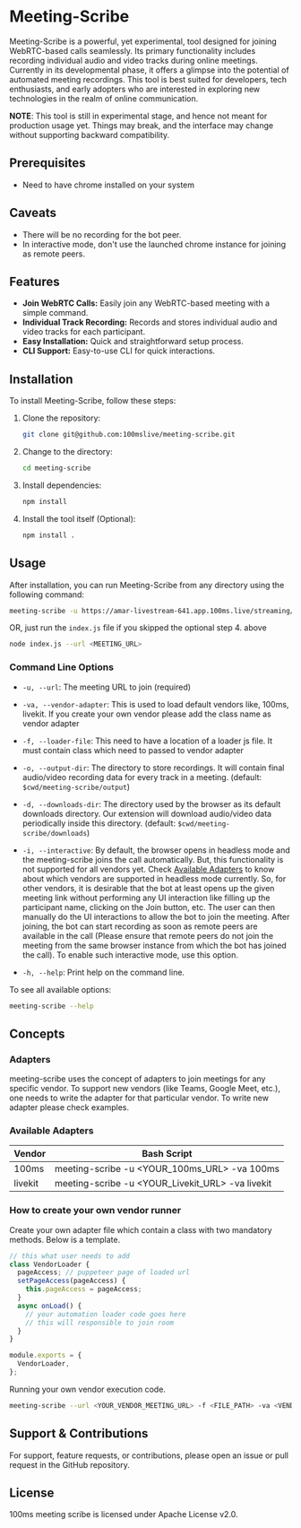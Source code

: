 # Meeting-Scribe

Meeting-Scribe is a powerful, yet experimental, tool designed for joining WebRTC-based calls seamlessly. Its primary functionality includes recording individual audio and video tracks during online meetings. Currently in its developmental phase, it offers a glimpse into the potential of automated meeting recordings. This tool is best suited for developers, tech enthusiasts, and early adopters who are interested in exploring new technologies in the realm of online communication.

**NOTE**: This tool is still in experimental stage, and hence not meant for production usage yet. Things may break, and the interface may change without supporting backward compatibility.

## Prerequisites

- Need to have chrome installed on your system

## Caveats

- There will be no recording for the bot peer.
- In interactive mode, don't use the launched chrome instance for joining as remote peers.

## Features

- **Join WebRTC Calls:** Easily join any WebRTC-based meeting with a simple command.
- **Individual Track Recording:** Records and stores individual audio and video tracks for each participant.
- **Easy Installation:** Quick and straightforward setup process.
- **CLI Support:** Easy-to-use CLI for quick interactions.

## Installation

To install Meeting-Scribe, follow these steps:

1. Clone the repository:
   ```bash
   git clone git@github.com:100mslive/meeting-scribe.git
   ```
2. Change to the directory:
   ```bash
   cd meeting-scribe
   ```
3. Install dependencies:
   ```bash
   npm install
   ```
4. Install the tool itself (Optional):
   ```bash
   npm install .
   ```

## Usage

After installation, you can run Meeting-Scribe from any directory using the following command:

```bash
meeting-scribe -u https://amar-livestream-641.app.100ms.live/streaming/meeting/dcm-zlrx-pee -va 100ms
```

OR, just run the `index.js` file if you skipped the optional step 4. above

```bash
node index.js --url <MEETING_URL>
```

### Command Line Options

- `-u, --url`: The meeting URL to join (required)

- `-va, --vendor-adapter`: This is used to load default vendors like, 100ms, livekit. If you create your own vendor please add the class name as vendor adapter

- `-f, --loader-file`: This need to have a location of a loader js file. It must contain class which need to passed to vendor adapter

- `-o, --output-dir`: The directory to store recordings. It will contain final audio/video recording data for every track in a meeting. (default: `$cwd/meeting-scribe/output`)

- `-d, --downloads-dir`: The directory used by the browser as its default downloads directory. Our extension will download audio/video data periodically inside this directory. (default: `$cwd/meeting-scribe/downloads`)

- `-i, --interactive`: By default, the browser opens in headless mode and the meeting-scribe joins the call automatically. But, this functionality is not supported for all vendors yet. Check [Available Adapters](#available-adapters) to know about which vendors are supported in headless mode currently. So, for other vendors, it is desirable that the bot at least opens up the given meeting link without performing any UI interaction like filling up the participant name, clicking on the Join button, etc. The user can then manually do the UI interactions to allow the bot to join the meeting. After joining, the bot can start recording as soon as remote peers are available in the call (Please ensure that remote peers do not join the meeting from the same browser instance from which the bot has joined the call). To enable such interactive mode, use this option.

- `-h, --help`: Print help on the command line.

To see all available options:

```bash
meeting-scribe --help
```

## Concepts

### Adapters

meeting-scribe uses the concept of adapters to join meetings for any specific vendor. To support new vendors (like Teams, Google Meet, etc.), one needs to write the adapter for that particular vendor. To write new adapter please check examples.

### Available Adapters

Vendor | Bash Script
--- | --- 
100ms   | meeting-scribe -u <YOUR_100ms_URL> -va 100ms
livekit | meeting-scribe -u <YOUR_Livekit_URL> -va livekit

### How to create your own vendor runner

Create your own adapter file which contain a class with two mandatory methods. Below is a template.

```js
// this what user needs to add
class VendorLoader {
  pageAccess; // puppeteer page of loaded url
  setPageAccess(pageAccess) {
    this.pageAccess = pageAccess;
  }
  async onLoad() {
    // your automation loader code goes here
    // this will responsible to join room
  }
}

module.exports = {
  VendorLoader,
};
```

Running your own vendor execution code.

```bash
meeting-scribe --url <YOUR_VENDOR_MEETING_URL> -f <FILE_PATH> -va <VENDOR_CODE_CLASSNAME || VendorLoader>
```

## Support & Contributions

For support, feature requests, or contributions, please open an issue or pull request in the GitHub repository.

## License

100ms meeting scribe is licensed under Apache License v2.0.

